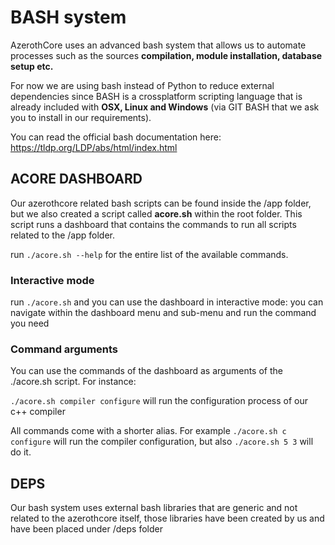 # BASH system

AzerothCore uses an advanced bash system that allows us to automate processes such as the sources **compilation, module installation, database setup etc.**

For now we are using bash instead of Python to reduce external dependencies since BASH is a crossplatform scripting language that is already included 
with **OSX, Linux and Windows** (via GIT BASH that we ask you to install in our requirements).

You can read the official bash documentation here: https://tldp.org/LDP/abs/html/index.html

## ACORE DASHBOARD

Our azerothcore related bash scripts can be found inside the /app folder, but we also created a script called **acore.sh** within the root folder. 
This script runs a dashboard that contains the commands to run all scripts related to the /app folder.

run `./acore.sh --help` for the entire list of the available commands. 

### Interactive mode

run `./acore.sh` and you can use the dashboard in interactive mode: you can navigate within the dashboard menu and sub-menu and run the command you need

### Command arguments

You can use the commands of the dashboard as arguments of the ./acore.sh script. For instance:

`./acore.sh compiler configure` will run the configuration process of our c++ compiler

All commands come with a shorter alias. For example `./acore.sh c configure` will run the compiler configuration, but also `./acore.sh 5 3` will do it.


## DEPS

Our bash system uses external bash libraries that are generic and not related to the azerothcore itself, those libraries have been created by us and 
have been placed under /deps folder
